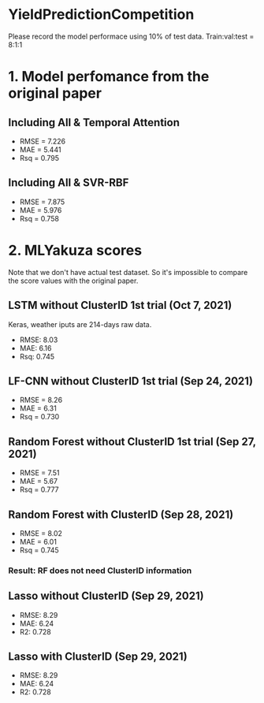 # YieldPredictionCompetition

Please record the model performace using 10% of test data.
Train:val:test = 8:1:1

# 1. Model perfomance from the original paper
## Including All & Temporal Attention
- RMSE = 7.226
- MAE = 5.441
- Rsq = 0.795

## Including All & SVR-RBF
- RMSE = 7.875
- MAE = 5.976
- Rsq = 0.758

# 2. MLYakuza scores

Note that we don't have actual test dataset. So it's impossible to compare the score values with the original paper.

## LSTM without ClusterID 1st trial (Oct 7, 2021)
Keras, weather iputs are 214-days raw data. 
- RMSE: 8.03
- MAE: 6.16
- Rsq: 0.745

## LF-CNN without ClusterID 1st trial (Sep 24, 2021)
- RMSE = 8.26
- MAE = 6.31
- Rsq = 0.730

## Random Forest without ClusterID 1st trial (Sep 27, 2021)
- RMSE = 7.51
- MAE = 5.67
- Rsq = 0.777

## Random Forest with ClusterID (Sep 28, 2021)
- RMSE = 8.02
- MAE = 6.01
- Rsq = 0.745

### Result: RF does not need ClusterID information

## Lasso without ClusterID (Sep 29, 2021)
- RMSE: 8.29
- MAE: 6.24
- R2: 0.728

## Lasso with ClusterID (Sep 29, 2021)
- RMSE: 8.29
- MAE: 6.24
- R2: 0.728
